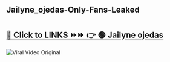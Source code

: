 
 ## Jailyne_ojedas-Only-Fans-Leaked

# <h2><a href="https://clipsfans.com/Jailyne_ojedas&ref=git">🔗 Click to LINKS ⏩⏩ 👉 🟢 Jailyne ojedas </a></h2>

<a href="https://clipsfans.com/Jailyne_ojedas&ref=git" rel="nofollow" data-target="animated-image.originalLink"><img src="https://i.ibb.co.com/xMMVF88/686577567.gif" alt="Viral Video Original" style="max-width: 100%; display: inline-block;" data-target="animated-image.originalImage"></a>
